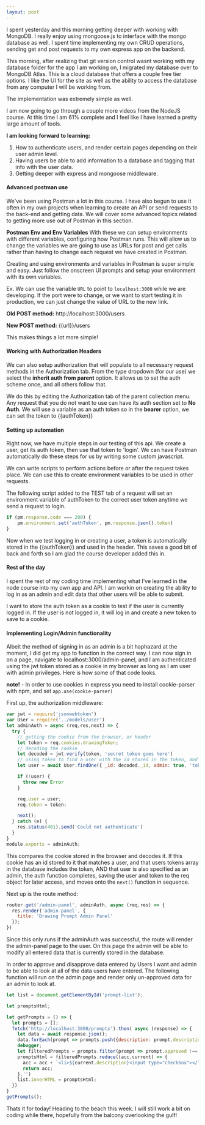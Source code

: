```yaml
---
layout: post
---
```

I spent yesterday and this morning getting deeper with working with MongoDB. I really enjoy using mongoose.js to interface with the mongo database as well. I spent time implementing my own CRUD operations, sending get and post requests to my own express app on the backend.

This morning, after realizing that git version control wasnt working with my database folder for the app I am working on, I migrated my database over to MongoDB Atlas. This is a cloud database that offers a couple free tier options. I like the UI for the site as well as the ability to access the database from any computer I will be working from.

The implementation was extremely simple as well.

I am now going to go through a couple more videos from the NodeJS course. At this time I am 61% complete and I feel like I have learned a pretty large amount of tools.
<!--more-->

**I am looking forward to learning:**
1. How to authenticate users, and render certain pages depending on their user admin level.
2. Having users be able to add information to a database and tagging that info with the user data.
3. Getting deeper with express and mongoose middleware.

#### Advanced postman use

We've been using Postman a lot in this course. I have also begun to use it often in my own projects when learning to create an API or send requests to the back-end and getting data. We will cover some advanced topics related to getting more use out of Postman in this section.

**Postman Env and Env Variables**
With these we can setup environments with different variables, configuring how Postman runs. This will allow us to change the variables we are going to use as URLs for post and get calls rather than having to change each request we have created in Postman.

Creating and using environments and variables in Postman is super simple and easy. Just follow the onscreen UI prompts and setup your environment with its own variables.

Ex. We can use the variable ```URL``` to point to ```localhost:3000``` while we are developing. If the port were to change, or we want to start testing it in production, we can just change the value of URL to the new link.

**Old POST method:** http://localhost:3000/users

**New POST method:** {{url}}/users

This makes things a lot more simple!

#### Working with Authorization Headers
We can also setup authorization that will populate to all necessary request methods in the Authorization tab. From the type dropdown (for our use) we select the **inherit auth from parent** option. It allows us to set the auth scheme once, and all others follow that.

We do this by editing the Authorization tab of the parent collection menu. Any request that you do not want to use can have its auth section set to **No Auth**. We will use a variable as an auth token so in the **bearer** option, we can set the token to {{authToken}}

#### Setting up automation
Right now, we have multiple steps in our testing of this api. We create a user, get its auth token, then use that token to 'login'. We can have Postman automatically do these steps for us by writing some custom javascript.

We can write scripts to perform actions before or after the request takes place. We can use this to create environment variables to be used in other requests.

The following script added to the TEST tab of a request will set an environment variable of authToken to the correct user token anytime we send a request to login.
```javascript
if (pm.response.code === 200) {
    pm.environment.set('authToken', pm.response.json().token)
}
```

Now when we test logging in or creating a user, a token is automatically stored in the {{authToken}} and used in the header. This saves a good bit of back and forth so I am glad the course developer added this in.

#### Rest of the day

I spent the rest of my coding time implementing what I've learned in the node course into my own app and API. I am workin on creating the ability to log in as an admin and edit data that other users will be able to submit.

I want to store the auth token as a cookie to test if the user is currently logged in. If the user is not logged in, it will log in and create a new token to save to a cookie.

#### Implementing Login/Admin functionality

Albeit the method of signing in as an admin is a bit haphazard at the moment, I did get my app to function in the correct way. I can now sign in on a page, navigate to localhost:3000/admin-panel, and I am authenticated using the jwt token stored as a cookie in my browser as long as I am user with admin privileges. Here is how some of that code looks.

**note!** - In order to use cookies in express you need to install cookie-parser with npm, and set ```app.use(cookie-parser)```

First up, the authorization middleware:
```javascript
var jwt = require('jsonwebtoken')
var User = require('../models/user')
let adminAuth = async (req,res,next) => {
  try {
    // getting the cookie from the browser, or header
    let token = req.cookies.drawingToken;
    // decoding the cookie
    let decoded = jwt.verify(token, 'secret token goes here')
    // using token to find a user with the id stored in the token, and verfying the user has been issued that token
    let user = await User.findOne({ _id: decoded._id, admin: true, 'tokens.token': token })

    if (!user) {
      throw new Error
    }

    req.user = user;
    req.token = token;

    next();
  } catch (e) {
    res.status(401).send('Could not authenticate')
  }
}
module.exports = adminAuth;
```
This compares the cookie stored in the browser and decodes it. If this cookie has an id stored to it that matches a user, and that users tokens array in the database includes the token, AND that user is also specified as an admin, the auth function completes, saving the user and token to the req object for later access, and moves onto the ```next()``` function in sequence.

Next up is the route method:
```javascript
router.get('/admin-panel', adminAuth, async (req,res) => {
  res.render('admin-panel', {
    title: 'Drawing Prompt Admin Panel'
  });
})
```
Since this only runs if the adminAuth was successful, the route will render the admin-panel page to the user. On this page the admin will be able to modify all entered data that is currently stored in the database.

In order to approve and disapprove data entered by Users I want and admin to be able to look at all of the data users have entered. The following function will run on the admin page and render only un-approved data for an admin to look at.

```javascript
let list = document.getElementById('prompt-list');

let promptsHtml;

let getPrompts = () => {
  let prompts = [];
  fetch('http://localhost:3000/prompts').then( async (response) => {
    let data = await response.json();
    data.forEach(prompt => prompts.push({description: prompt.description, approved: prompt.approved}))
    debugger;
    let filteredPrompts = prompts.filter(prompt => prompt.approved !== true)
    promptsHtml = filteredPrompts.reduce((acc,current) => {
      acc = acc + `<li>${current.description}<input type="checkbox"></li>`
      return acc;
    },'')
    list.innerHTML = promptsHtml;
  })
}
getPrompts();
```
Thats it for today! Heading to the beach this week. I will still work a bit on coding while there, hopefully from the balcony overlooking the gulf!
